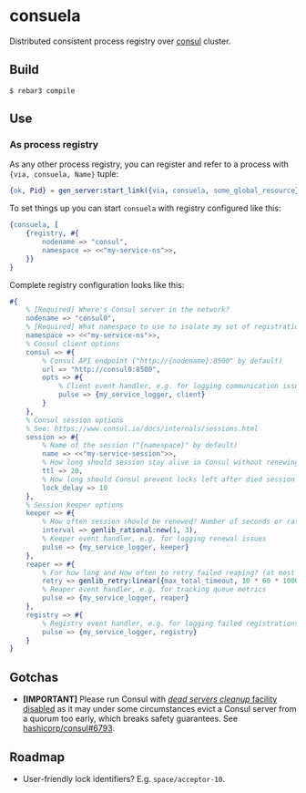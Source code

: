 # consuela

Distributed consistent process registry over [consul](https://consul.io) cluster.

## Build

    $ rebar3 compile

## Use

### As process registry

As any other process registry, you can register and refer to a process with `{via, consuela, Name}`
tuple:
```erlang
{ok, Pid} = gen_server:start_link({via, consuela, some_global_resource}, ?MODULE, Args, []).
```

To set things up you can start `consuela` with registry configured like this:
```erlang
{consuela, [
    {registry, #{
        nodename => "consul",
        namespace => <<"my-service-ns">>,
    }}
}
```

Complete registry configuration looks like this:
```erlang
#{
    % [Required] Where's Consul server in the network?
    nodename => "consul0",
    % [Required] What namespace to use to isolate my set of registrations?
    namespace => <<"my-service-ns">>,
    % Consul client options
    consul => #{
        % Consul API endpoint ("http://{nodename}:8500" by default)
        url => "http://consul0:8500",
        opts => #{
            % Client event handler, e.g. for logging communication issues
            pulse => {my_service_logger, client}
        }
    },
    % Consul session options
    % See: https://www.consul.io/docs/internals/sessions.html
    session => #{
        % Name of the session ("{namespace}" by default)
        name => <<"my-service-session">>,
        % How long should session stay alive in Consul without renewing? (20s by default)
        ttl => 20,
        % How long should Consul prevent locks left after died session to be re-acquired? (10s by default)
        lock_delay => 10
    },
    % Session keeper options
    keeper => #{
        % How often session should be renewed? Number of seconds or ratio (half of TTL by default)
        interval => genlib_rational:new(1, 3),
        % Keeper event handler, e.g. for logging renewal issues
        pulse => {my_service_logger, keeper}
    },
    reaper => #{
        % For how long and How often to retry failed reaping? (at most 10min with 5s intervals between attempts by default)
        retry => genlib_retry:linear({max_total_timeout, 10 * 60 * 1000}, 5000),
        % Reaper event handler, e.g. for tracking queue metrics
        pulse => {my_service_logger, reaper}
    },
    registry => #{
        % Registry event handler, e.g. for logging failed registrations or measuring registration latencies
        pulse => {my_service_logger, registry}
    }
}
```

## Gotchas

* **[IMPORTANT]** Please run Consul with [_dead servers cleanup_ facility
  disabled](https://learn.hashicorp.com/consul/day-2-operations/autopilot#dead-server-cleanup) as it
  may under some circumstances evict a Consul server from a quorum too early, which breaks safety
  guarantees. See [hashicorp/consul#6793](https://github.com/hashicorp/consul/issues/6793).

## Roadmap

* User-friendly lock identifiers? E.g. `space/acceptor-10`.
